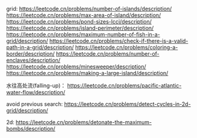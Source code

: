 grid:
https://leetcode.cn/problems/number-of-islands/description/
https://leetcode.cn/problems/max-area-of-island/description/
https://leetcode.cn/problems/pond-sizes-lcci/description/
https://leetcode.cn/problems/island-perimeter/description/
https://leetcode.cn/problems/maximum-number-of-fish-in-a-grid/description/
https://leetcode.cn/problems/check-if-there-is-a-valid-path-in-a-grid/description/
https://leetcode.cn/problems/coloring-a-border/description/
https://leetcode.cn/problems/number-of-enclaves/description/
https://leetcode.cn/problems/minesweeper/description/
https://leetcode.cn/problems/making-a-large-island/description/


水往高处流(falling-up)：
https://leetcode.cn/problems/pacific-atlantic-water-flow/description/

avoid previous search:
https://leetcode.cn/problems/detect-cycles-in-2d-grid/description/

2d:
https://leetcode.cn/problems/detonate-the-maximum-bombs/description/